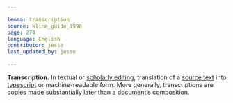 ```yaml
---

lemma: transcription
source: kline_guide_1998
page: 274
language: English
contributor: jesse
last_updated_by: jesse

---
```

**Transcription.** In textual or [scholarly editing](editingScholarly.html), translation of a [source text](textSource.html) into [typescript](typescript.html) or machine-readable form. More generally, transcriptions are copies made substantially later than a [document](document.html)‘s composition.
